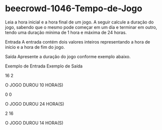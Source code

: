 # beecrowd-1046-Tempo-de-Jogo

Leia a hora inicial e a hora final de um jogo. A seguir calcule a duração do jogo, sabendo que o mesmo pode começar em um dia e terminar em outro, tendo uma duração mínima de 1 hora e máxima de 24 horas.

Entrada
A entrada contém dois valores inteiros representando a hora de início e a hora de fim do jogo.

Saída
Apresente a duração do jogo conforme exemplo abaixo.

Exemplo de Entrada	Exemplo de Saída

16 2

O JOGO DUROU 10 HORA(S)

0 0

O JOGO DUROU 24 HORA(S)

2 16

O JOGO DUROU 14 HORA(S)
